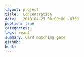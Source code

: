 ```yaml
---
layout: project
title:  Concentration
date:   2018-04-25 00:00:00 -0700
publish: true
categories: 
tags: react
summary: Card matching game
github: 
host: 
---
```

